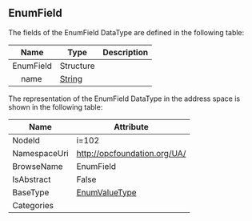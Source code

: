 <!-- datatype -->
## EnumField
  
<!-- end of description -->
The fields of the EnumField DataType are defined in the following table:  

|Name|Type|Description|
|---|---|---|
|EnumField|Structure||
|&nbsp;&nbsp;&nbsp;&nbsp;name|[String](../../DataTypes/String/readme.md)||

The representation of the EnumField DataType in the address space is shown in the following table:  

|Name|Attribute|
|---|---|
|NodeId|i=102|
|NamespaceUri|http://opcfoundation.org/UA/|
|BrowseName|EnumField|
|IsAbstract|False|
|BaseType|[EnumValueType](../../DataTypes/EnumValueType/readme.md)|
|Categories||

